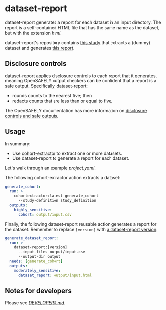 # dataset-report

dataset-report generates a report for each dataset in an input directory.
The report is a self-contained HTML file that has the same name as the dataset, but with the extension *html*.

dataset-report's repository contains [this study](analysis/study_definition.py) that extracts a (dummy) dataset and generates [this report][3].

## Disclosure controls

dataset-report applies disclosure controls to each report that it generates,
meaning OpenSAFELY output checkers can be confident that a report is a safe output.
Specifically, dataset-report:

* rounds counts to the nearest five; then
* redacts counts that are less than or equal to five.

The OpenSAFELY documentation has more information on [disclosure controls and safe outputs][2].

## Usage

In summary:

* Use [cohort-extractor][] to extract one or more datasets.
* Use dataset-report to generate a report for each dataset.

Let's walk through an example _project.yaml_.

The following cohort-extractor action extracts a dataset:

```yaml
generate_cohort:
  run: >
    cohortextractor:latest generate_cohort
      --study-definition study_definition
  outputs:
    highly_sensitive:
      cohort: output/input.csv
```

Finally, the following dataset-report reusable action generates a report for the dataset.
Remember to replace `[version]` with [a dataset-report version][1]:

```yaml
generate_dataset_report:
  run: >
    dataset-report:[version]
      --input-files output/input.csv
      --output-dir output
  needs: [generate_cohort]
  outputs:
    moderately_sensitive:
      dataset_report: output/input.html
```

## Notes for developers

Please see [_DEVELOPERS.md_](DEVELOPERS.md).

[1]: https://github.com/opensafely-actions/dataset-report/tags
[2]: https://docs.opensafely.org/releasing-files/
[3]: https://opensafely-actions.github.io/dataset-report/input.html
[cohort-extractor]: https://docs.opensafely.org/actions-cohortextractor/
